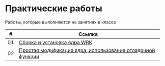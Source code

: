# Практические работы

Работы, которые выполняются на занятиях в классе

|#|Ссылка|
|-|-|
|01|[Сборка и установка ядра WRK](01_WRK_build_and_install.md)|
|02|[Простая модификация ядра, использование отладочной функции](02_First_WRK_modification.md)|